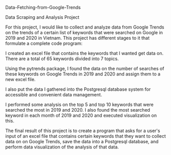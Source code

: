 Data-Fetching-from-Google-Trends

Data Scraping and Analysis Project

For this project, I would like to collect and analyze data from Google Trends on the trends of a certain list of keywords that were searched on Google in 2019 and 2020 in Vietnam. This project has different stages to it that formulate a complete code program:

I created an excel file that contains the keywords that I wanted get data on. There are a total of 65 keywords divided into 7 topics.

Using the pytrends package, I found the data on the number of searches of these keywords on Google Trends in 2019 and 2020 and assign them to a new excel file.

I also put the data I gathered into the Postgresql database system for accessible and convenient data management.

I performed some analysis on the top 5 and top 10 keywords that were searched the most in 2019 and 2020. I also found the most searched keyword in each month of 2019 and 2020 and executed visualization on this.

The final result of this project is to create a program that asks for a user's input of an excel file that contains certain keywords that they want to collect data on on Google Trends, save the data into a Postgresql database, and perform data visualization of the analysis of that data.
